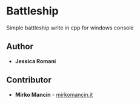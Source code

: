 # Battleship

Simple battleship write in cpp for windows console

## Author

* **Jessica Romani** 

## Contributor

* **Mirko Mancin** - [mirkomancin.it](https://www.mirkomancin.it)
